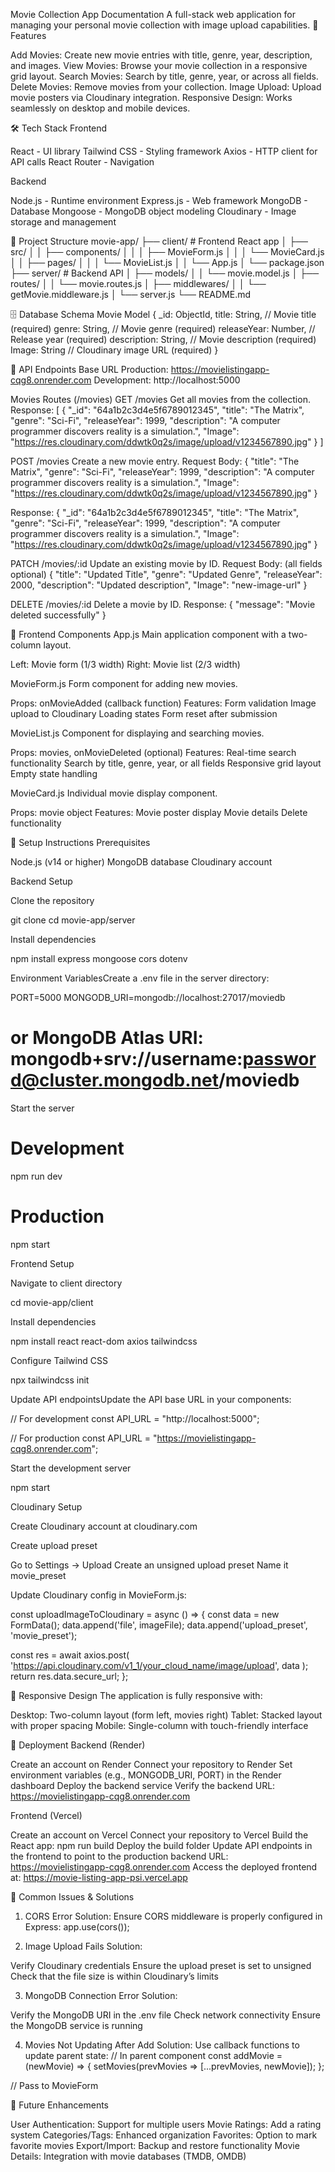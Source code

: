 Movie Collection App Documentation
A full-stack web application for managing your personal movie collection with image upload capabilities.
🚀 Features

Add Movies: Create new movie entries with title, genre, year, description, and images.
View Movies: Browse your movie collection in a responsive grid layout.
Search Movies: Search by title, genre, year, or across all fields.
Delete Movies: Remove movies from your collection.
Image Upload: Upload movie posters via Cloudinary integration.
Responsive Design: Works seamlessly on desktop and mobile devices.

🛠️ Tech Stack
Frontend

React - UI library
Tailwind CSS - Styling framework
Axios - HTTP client for API calls
React Router - Navigation

Backend

Node.js - Runtime environment
Express.js - Web framework
MongoDB - Database
Mongoose - MongoDB object modeling
Cloudinary - Image storage and management

📁 Project Structure
movie-app/
├── client/                 # Frontend React app
│   ├── src/
│   │   ├── components/
│   │   │   ├── MovieForm.js
│   │   │   └── MovieCard.js
│   │   ├── pages/
│   │   │   └── MovieList.js
│   │   └── App.js
│   └── package.json
├── server/                 # Backend API
│   ├── models/
│   │   └── movie.model.js
│   ├── routes/
│   │   └── movie.routes.js
│   ├── middlewares/
│   │   └── getMovie.middleware.js
│   └── server.js
└── README.md

🗄️ Database Schema
Movie Model
{
  _id: ObjectId,
  title: String,           // Movie title (required)
  genre: String,           // Movie genre (required)
  releaseYear: Number,     // Release year (required)
  description: String,     // Movie description (required)
  Image: String           // Cloudinary image URL (required)
}

🔌 API Endpoints
Base URL
Production: https://movielistingapp-cqg8.onrender.com
Development: http://localhost:5000

Movies Routes (/movies)
GET /movies
Get all movies from the collection.
Response:
[
  {
    "_id": "64a1b2c3d4e5f6789012345",
    "title": "The Matrix",
    "genre": "Sci-Fi",
    "releaseYear": 1999,
    "description": "A computer programmer discovers reality is a simulation.",
    "Image": "https://res.cloudinary.com/ddwtk0q2s/image/upload/v1234567890.jpg"
  }
]

POST /movies
Create a new movie entry.
Request Body:
{
  "title": "The Matrix",
  "genre": "Sci-Fi",
  "releaseYear": 1999,
  "description": "A computer programmer discovers reality is a simulation.",
  "Image": "https://res.cloudinary.com/ddwtk0q2s/image/upload/v1234567890.jpg"
}

Response:
{
  "_id": "64a1b2c3d4e5f6789012345",
  "title": "The Matrix",
  "genre": "Sci-Fi",
  "releaseYear": 1999,
  "description": "A computer programmer discovers reality is a simulation.",
  "Image": "https://res.cloudinary.com/ddwtk0q2s/image/upload/v1234567890.jpg"
}

PATCH /movies/:id
Update an existing movie by ID.
Request Body: (all fields optional)
{
  "title": "Updated Title",
  "genre": "Updated Genre",
  "releaseYear": 2000,
  "description": "Updated description",
  "Image": "new-image-url"
}

DELETE /movies/:id
Delete a movie by ID.
Response:
{
  "message": "Movie deleted successfully"
}

🎨 Frontend Components
App.js
Main application component with a two-column layout.

Left: Movie form (1/3 width)
Right: Movie list (2/3 width)

MovieForm.js
Form component for adding new movies.

Props: onMovieAdded (callback function)
Features:
Form validation
Image upload to Cloudinary
Loading states
Form reset after submission



MovieList.js
Component for displaying and searching movies.

Props: movies, onMovieDeleted (optional)
Features:
Real-time search functionality
Search by title, genre, year, or all fields
Responsive grid layout
Empty state handling



MovieCard.js
Individual movie display component.

Props: movie object
Features:
Movie poster display
Movie details
Delete functionality



🔧 Setup Instructions
Prerequisites

Node.js (v14 or higher)
MongoDB database
Cloudinary account

Backend Setup

Clone the repository

git clone <repository-url>
cd movie-app/server


Install dependencies

npm install express mongoose cors dotenv


Environment VariablesCreate a .env file in the server directory:

PORT=5000
MONGODB_URI=mongodb://localhost:27017/moviedb
# or MongoDB Atlas URI: mongodb+srv://username:password@cluster.mongodb.net/moviedb


Start the server

# Development
npm run dev

# Production
npm start

Frontend Setup

Navigate to client directory

cd movie-app/client


Install dependencies

npm install react react-dom axios tailwindcss


Configure Tailwind CSS

npx tailwindcss init


Update API endpointsUpdate the API base URL in your components:

// For development
const API_URL = "http://localhost:5000";

// For production
const API_URL = "https://movielistingapp-cqg8.onrender.com";


Start the development server

npm start

Cloudinary Setup

Create Cloudinary account at cloudinary.com

Create upload preset

Go to Settings → Upload
Create an unsigned upload preset
Name it movie_preset


Update Cloudinary config in MovieForm.js:


const uploadImageToCloudinary = async () => {
  const data = new FormData();
  data.append('file', imageFile);
  data.append('upload_preset', 'movie_preset');
  
  const res = await axios.post(
    'https://api.cloudinary.com/v1_1/your_cloud_name/image/upload',
    data
  );
  return res.data.secure_url;
};

📱 Responsive Design
The application is fully responsive with:

Desktop: Two-column layout (form left, movies right)
Tablet: Stacked layout with proper spacing
Mobile: Single-column with touch-friendly interface

🚀 Deployment
Backend (Render)

Create an account on Render
Connect your repository to Render
Set environment variables (e.g., MONGODB_URI, PORT) in the Render dashboard
Deploy the backend service
Verify the backend URL: https://movielistingapp-cqg8.onrender.com

Frontend (Vercel)

Create an account on Vercel
Connect your repository to Vercel
Build the React app: npm run build
Deploy the build folder
Update API endpoints in the frontend to point to the production backend URL: https://movielistingapp-cqg8.onrender.com
Access the deployed frontend at: https://movie-listing-app-psi.vercel.app

🐛 Common Issues & Solutions
1. CORS Error
Solution: Ensure CORS middleware is properly configured in Express:
app.use(cors());

2. Image Upload Fails
Solution:

Verify Cloudinary credentials
Ensure the upload preset is set to unsigned
Check that the file size is within Cloudinary’s limits

3. MongoDB Connection Error
Solution:

Verify the MongoDB URI in the .env file
Check network connectivity
Ensure the MongoDB service is running

4. Movies Not Updating After Add
Solution: Use callback functions to update parent state:
// In parent component
const addMovie = (newMovie) => {
  setMovies(prevMovies => [...prevMovies, newMovie]);
};

// Pass to MovieForm
<MovieForm onMovieAdded={addMovie} />

🔮 Future Enhancements

User Authentication: Support for multiple users
Movie Ratings: Add a rating system
Categories/Tags: Enhanced organization
Favorites: Option to mark favorite movies
Export/Import: Backup and restore functionality
Movie Details: Integration with movie databases (TMDB, OMDB)



